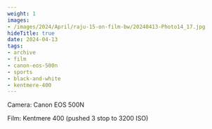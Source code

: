 ```yaml
---
weight: 1
images:
- /images/2024/April/raju-15-on-film-bw/20240413-Photo14_17.jpg
hideTitle: true
date: 2024-04-13
tags:
- archive
- film
- canon-eos-500n
- sports
- black-and-white
- kentmere-400
---
```


Camera: Canon EOS 500N

Film: Kentmere 400 (pushed 3 stop to 3200 ISO)